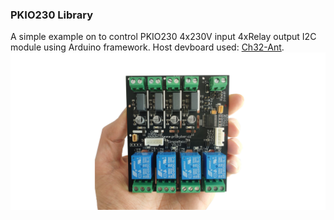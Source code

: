 ### PKIO230 Library
A simple example on to control PKIO230 4x230V input 4xRelay output I2C module using Arduino framework. Host devboard used: [Ch32-Ant](https://www.tindie.com/products/allexok/ch32-ant-ch32v003-risc-v-board-with-stemma-qt/). 
![PKIO230](images/PKIOFront.jpg)
